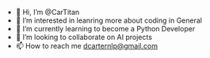 - 👋 Hi, I’m @CarTitan
- 👀 I’m interested in leanring more about coding in General
- 🌱 I’m currently learning to become a Python Developer
- 💞️ I’m looking to collaborate on AI projects
- 📫 How to reach me dcarternlp@gmail.com

<!---
CarTitan/CarTitan is a ✨ special ✨ repository because its `README.md` (this file) appears on your GitHub profile.
You can click the Preview link to take a look at your changes.
--->
